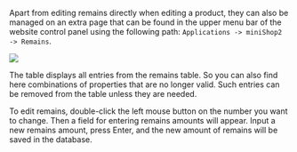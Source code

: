 Apart from editing remains directly when editing a product, they can also be managed on an extra page that can be found in the upper menu bar of the website control panel using the following path: `Applications -> miniShop2 -> Remains`.

[![](https://file.modx.pro/files/6/7/8/6782f3a9e0bb917e6bb5ac150027fd12s.jpg)](https://file.modx.pro/files/6/7/8/6782f3a9e0bb917e6bb5ac150027fd12.png)

The table displays all entries from the remains table. So you can also find here combinations of properties that are no longer valid. Such entries can be removed from the table unless they are needed.

To edit remains, double-click the left mouse button on the number you want to change. Then a field for entering remains amounts will appear. Input a new remains amount, press Enter, and the new amount of remains will be saved in the database.
